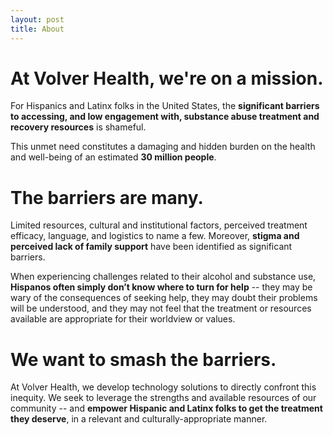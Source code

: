 ```yaml
---
layout: post
title: About
---
```


# At Volver Health, we're on a mission.

For Hispanics and Latinx folks in the United States, the **significant barriers to accessing, and low engagement with, substance abuse treatment and recovery resources** is shameful.

This unmet need constitutes a damaging and hidden burden on the health and well-being of an estimated **30 million people**.

# The barriers are many.

Limited resources, cultural and institutional factors, perceived treatment efficacy, language, and logistics to name a few. Moreover, **stigma and perceived lack of family support** have been identified as significant barriers.

When experiencing challenges related to their alcohol and substance use, **Hispanos often simply don’t know where to turn for help** -- they may be wary of the consequences of seeking help, they may doubt their problems will be understood, and they may not feel that the treatment or resources available are appropriate for their worldview or values.

# We want to smash the barriers.

At Volver Health, we develop technology solutions to directly confront this inequity. We seek to leverage the strengths and available resources of our community -- and **empower Hispanic and Latinx folks to get the treatment they deserve**, in a relevant and culturally-appropriate manner.